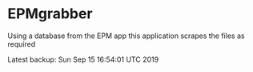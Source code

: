 # EPMgrabber
Using a database from the EPM app this application scrapes the files as required


Latest backup: Sun Sep 15 16:54:01 UTC 2019
